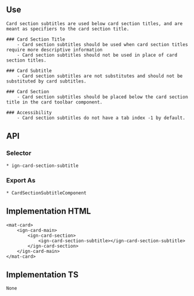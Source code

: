 ## Use
    Card section subtitles are used below card section titles, and are meant as specifiers to the card section title.

    ### Card Section Title
        - Card section subtitles should be used when card section titles require more descriptive information
        - Card section subtitles should not be used in place of card section titles.

    ### Card Subtitle
        - Card section subtitles are not substitutes and should not be substituted by card subtitles. 
    
    ### Card Section
        - Card section subtitles should be placed below the card section title in the card toolbar component.

    ### Accessibility
        - Card section subtitles do not have a tab index -1 by default.


## API
  ### Selector
    * ign-card-section-subtitle
  
  ### Export As
    * CardSectionSubtitleComponent


## Implementation HTML
    <mat-card>
        <ign-card-main>
            <ign-card-section>
                <ign-card-section-subtitle></ign-card-section-subtitle>
            </ign-card-section>
        </ign-card-main>
    </mat-card>


## Implementation TS
    None